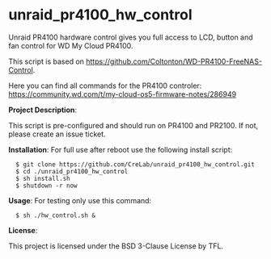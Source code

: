 # unraid_pr4100_hw_control

Unraid PR4100 hardware control gives you full access to LCD, button and fan control for WD My Cloud PR4100.

This script is based on https://github.com/Coltonton/WD-PR4100-FreeNAS-Control.

Here you can find all commands for the PR4100 controler:
https://community.wd.com/t/my-cloud-os5-firmware-notes/286949

**Project Description**:

This script is pre-configured and should run on PR4100 and PR2100. If not, please create an issue ticket.

**Installation**:
For full use after reboot use the following install script:

```
  $ git clone https://github.com/CreLab/unraid_pr4100_hw_control.git
  $ cd ./unraid_pr4100_hw_control
  $ sh install.sh
  $ shutdown -r now
```

**Usage**:
For testing only use this command:

```
  $ sh ./hw_control.sh &
```

**License**:

This project is licensed under the BSD 3-Clause License by TFL.
